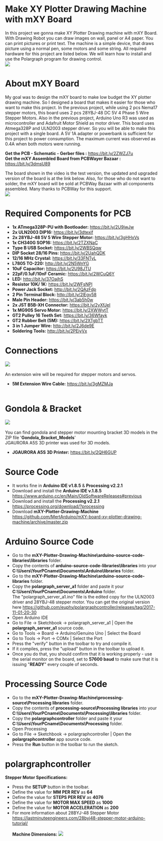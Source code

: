 # Make XY Plotter Drawing Machine with mXY Board
In this project we gonna make XY Plotter Drawing machine with mXY Board. With Drawing Robot you can draw images on wall, panel or A4 paper. You can print pictures or print text. The machine is a simple device, that draws picture using a normal pen, some motors and some string. All required hardware for this project are listed below. We will learn how to install and use the Polargraph program for drawing control. </br>
![](mXY_img_02.png) </br>

# About mXY Board
My goal was to design the mXY board to make low budget the XY plotter drawing machine. So I designed a board that makes it easier for those who want to make this project. In the previous project, while using 2 pcs Nema17 stepper motors, this board uses 2 pcs 28YBJ-48 DC 5V 4 Phase 5 Wire Stepper Motors. Also in the previous project, Arduino Uno R3 was used as microcontroller and Adafruit Motor Shield as motor driver. This board uses Atmega328P and ULN2003 stepper driver. So you will be able to make this project with a single board. A 5V 1A adapter or powerbank is sufficient for this project to power consumption. The maximum current was observed as 0.4A when both motors were running.</br>

<b> Get the PCB - Schematic - Gerber files :</b> https://bit.ly/2ZWZJ7u </br>
<b> Get the mXY Assembled Board from PCBWayer Bazaar :</b> https://bit.ly/3dmsU89 </br>

The board shown in the video is the test version, the updated and upgraded version of the board is at the link below. Also, for those who do not want to solder, the mXY board will be sold at PCBWay Bazaar with all components assembled. Many thanks to PCBWay for this support.</br>
![](shared_updated_version.png) </br>

# Required Components for PCB </br>
- **1x ATmega328P-PU with Bootloader:** https://bit.ly/2U9iwJw </br>
- **2x ULN2003 DIP16:** https://bit.ly/3dtexif
- **2x 28YBJ-48 5V 5 Wire Stepper Motor:** https://bit.ly/3gHHxVs
- **1x CH340G SOP16:** https://bit.ly/2TZXNaC
- **Type B USB Socket:** https://bit.ly/2WBSQqw </br>
- **DIP Socket 28/16 Pins:** https://bit.ly/2UahQDK </br>
- **12/16 MHz Crystal:** https://bit.ly/33FNTyL </br>
- **L7805 TO-220:** http://bit.ly/2N5WnYG </br>
- **10uF Capacitor:** https://bit.ly/2U98JTU </br>
- **22pF/0.1uF/10nF Ceramic:** https://bit.ly/2WCuQ6Y </br>
- **LED:** http://bit.ly/37OajhS </br>
- **Resistor 10K/ 1K:** https://bit.ly/2WFsNPl </br>
- **Power Jack Socket:** http://bit.ly/2QAzFdp </br>
- **2 Pin Terminal Block:** http://bit.ly/2lEgy58 </br>
- **Male Pin Header:** https://bit.ly/3ab5h0w </br>
- **2x JST B5B-XH Connector:** https://bit.ly/2yXfJeI </br>
- **1x MG90S Servo Motor:** https://bit.ly/2XWWytT </br>
- **GT2 Pulley 16 Teeth Set:** https://bit.ly/36Wfayk </br>
- **GT2 Rubber Belt (5M):** https://bit.ly/2XTgbTT </br>
- **3 in 1 Jumper Wire:** http://bit.ly/2J6de9E </br>
- **Soldering Tools:** http://bit.ly/2PEiyVx </br>

# Connections </br>
![](mXY_connection.png) </br></br>
An extension wire will be required for stepper motors and servos. </br>
- **5M Extension Wire Cable:** https://bit.ly/3gMZMJa </br></br>

# Gondola & Bracket </br>
![](mXY_img_03.png) </br></br>
You can find gondola and stepper motor mounting bracket 3D models in the ZIP file '**Gondola_Bracket_Models**'</br>
JGAURORA A5S 3D printer was used for 3D models. </br>
- **JGAURORA A5S 3D Printer:** https://bit.ly/2QH6GUP </br>

# Source Code </br>
- It works fine in **Arduino IDE v1.8.5** & **Processing v2.2.1** </br>
- Download and install the **Arduino IDE v.1.8.5** https://www.arduino.cc/en/Main/OldSoftwareReleases#previous </br>
- Download and install the **Processing v2.2.1** https://processing.org/download/?processing </br>
- Download **mXY-Plotter-Drawing-Machine** https://github.com/MertArduino/mXY-board-xy-plotter-drawing-machine/archive/master.zip </br>

# Arduino Source Code </br>
- Go to the **mXY-Plotter-Drawing-Machine\arduino-source-code-libraries\libraries** folder. </br>
- Copy the contents of **arduino-source-code-libraries\libraries** into your **C:\Users\YourPCname\Documents\Arduino\libraries** folder. </br>
- Go to the **mXY-Plotter-Drawing-Machine\arduino-source-code-libraries** folder. </br>
- Copy the **polargraph_server_a1** folder and paste it your **C:\Users\YourPCname\Documents\Arduino** folder.</br>
The "polargraph_server_a1.ino" file is the edited copy for the ULN2003 driver and 28YBJ-48 stepper motor. You can get the original version here https://github.com/euphy/polargraphcontroller/releases/tag/2017-11-01-20-30 </br>
- Open Arduino IDE </br>
- Go to File -> Sketchbook -> polargraph_server_a1 | Open the **polargraph_server_a1** source code. </br>
- Go to Tools -> Board -> Arduino/Genuino Uno | Select the Board
- Go to Tools -> Port -> COMx | Select the Port
- Press the "verify" button in the toolbar to try and compile it.
- If it compiles, press the "upload" button in the toolbar to upload it.
- Once you do that, you should confirm that it is working properly - use the serial monitor on the board, set to **57600 baud** to make sure that it is issuing "**READY**" every couple of seconds.

# Processing Source Code </br>
- Go to the **mXY-Plotter-Drawing-Machine\processing-source\Processing libraries** folder. </br>
- Copy the contents of **processing-source\Processing libraries** into your **C:\Users\YourPCname\Documents\Processing\libraries** folder. </br>
- Copy the **polargraphcontroller** folder and paste it your **C:\Users\YourPCname\Documents\Processing** folder.</br>
- Open Processing </br>
- Go to File -> Sketchbook -> polargraphcontroller | Open the **polargraphcontroller** app source code. </br>
- Press the **Run** button in the toolbar to run the sketch. </br>

# polargraphcontroller </br>
**Stepper Motor Specifications:**</br>
- Press the **SETUP** button in the toolbar. </br>
- Define the value for **MM PER REV** as **64** </br>
- Define the value for **STEPS PER REV** as **4076** </br>
- Define the value for **MOTOR MAX SPEED** as **1000** </br>
- Define the value for **MOTOR ACCELERATION** as **200** </br>
- For more information about 28BYJ-48 Stepper Motor https://lastminuteengineers.com/28byj48-stepper-motor-arduino-tutorial/ </br></br>
**Machine Dimensions:**
![](machine_size.jpg) </br></br>

